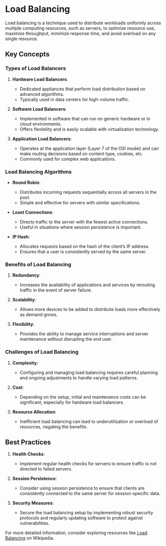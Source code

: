 # Load Balancing

Load balancing is a technique used to distribute workloads uniformly across multiple computing resources, such as servers, to optimize resource use, maximize throughput, minimize response time, and avoid overload on any single resource.

## Key Concepts

### Types of Load Balancers

1. **Hardware Load Balancers**:
   - Dedicated appliances that perform load distribution based on advanced algorithms.
   - Typically used in data centers for high-volume traffic.

2. **Software Load Balancers**:
   - Implemented in software that can run on generic hardware or in cloud environments.
   - Offers flexibility and is easily scalable with virtualization technology.

3. **Application Load Balancers**:
   - Operates at the application layer (Layer 7 of the OSI model) and can make routing decisions based on content type, cookies, etc.
   - Commonly used for complex web applications.

### Load Balancing Algorithms

- **Round Robin**:
  - Distributes incoming requests sequentially across all servers in the pool.
  - Simple and effective for servers with similar specifications.

- **Least Connections**:
  - Directs traffic to the server with the fewest active connections.
  - Useful in situations where session persistence is important.

- **IP Hash**:
  - Allocates requests based on the hash of the client’s IP address.
  - Ensures that a user is consistently served by the same server.

### Benefits of Load Balancing

1. **Redundancy**:
   - Increases the availability of applications and services by rerouting traffic in the event of server failure.

2. **Scalability**:
   - Allows more devices to be added to distribute loads more effectively as demand grows.

3. **Flexibility**:
   - Provides the ability to manage service interruptions and server maintenance without disrupting the end user.

### Challenges of Load Balancing

1. **Complexity**:
   - Configuring and managing load balancing requires careful planning and ongoing adjustments to handle varying load patterns.

2. **Cost**:
   - Depending on the setup, initial and maintenance costs can be significant, especially for hardware load balancers.

3. **Resource Allocation**:
   - Inefficient load balancing can lead to underutilization or overload of resources, negating the benefits.

## Best Practices

1. **Health Checks**:
   - Implement regular health checks for servers to ensure traffic is not directed to failed servers.

2. **Session Persistence**:
   - Consider using session persistence to ensure that clients are consistently connected to the same server for session-specific data.

3. **Security Measures**:
   - Secure the load balancing setup by implementing robust security protocols and regularly updating software to protect against vulnerabilities.

For more detailed information, consider exploring resources like [Load Balancing](https://en.wikipedia.org/wiki/Load_balancing_(computing)) on Wikipedia.
